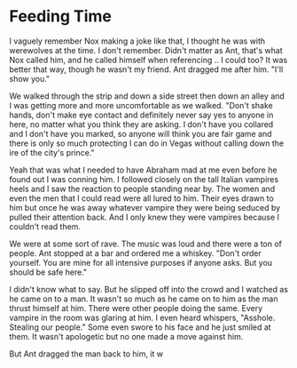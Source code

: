 # Feeding Time 
I vaguely remember Nox making a joke like that, I thought he was with werewolves at the time.  I don't remember.  Didn't matter as Ant, that's what Nox called him, and he called himself when referencing .. I could too?  It was better that way, though he wasn't my friend.  Ant dragged me after him.  "I'll show you."

We walked through the strip and down a side street then down an alley and I was getting more and more uncomfortable as we walked.  "Don't shake hands, don't make eye contact and definitely never say yes to anyone in here, no matter what you think they are asking.  I don't have you collared and I don't have you marked, so anyone will think you are fair game and there is only so much protecting I can do in Vegas without calling down the ire of the city's prince."

Yeah that was what I needed to have Abraham mad at me even before he found out I was conning him.  I followed closely on the tall  Italian vampires heels and I saw the reaction to people standing near by.  The women and even the men that I could read were all lured to him.  Their eyes drawn to him but once he was away whatever vampire they were being seduced by pulled their attention back.  And I only knew they were vampires because I couldn't read them.

We were at some sort of rave.  The music was loud and there were a ton of people.  Ant stopped at a bar and ordered me a whiskey.  "Don't order yourself.  You are mine for all intensive purposes if anyone asks.  But you should be safe here."

I didn't know what to say. But he slipped off into the crowd and I watched as he came on to a man.  It wasn't so much as he came on to him as the man thrust himself at him.  There were other people doing the same.  Every vampire in the room was glaring at him.  I even heard whispers, "Asshole.  Stealing our people."  Some even swore to his face and he just smiled at them.  It wasn't apologetic but no one made a move against him.  

But Ant dragged the man back to him, it w
<!--stackedit_data:
eyJoaXN0b3J5IjpbLTIwOTAzMzE2OSwxNTEzNDQ3NjQ0XX0=
-->